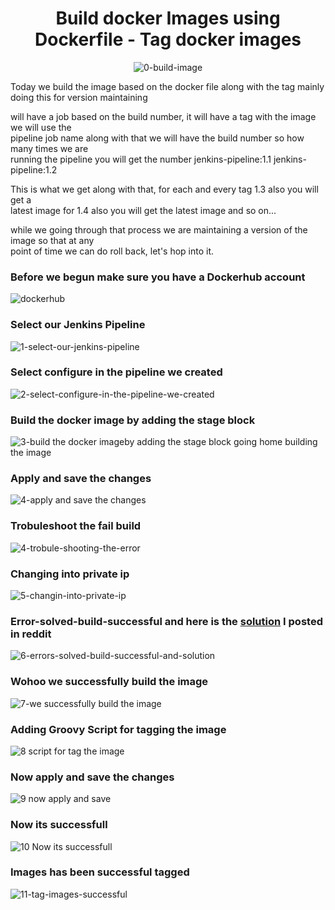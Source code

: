 <div align="center">

# Build docker Images using Dockerfile - Tag docker images
![0-build-image](https://user-images.githubusercontent.com/58173938/197314070-ba270f97-192f-4505-810a-f1bae5b2e7a7.png)

</div>

Today we build the image based on the docker file along with the tag mainly <br>
doing this for version maintaining

will have a job based on the build number, it will have a tag with the image we will use the <br> 
pipeline job name along with that we will have the build number so how many times we are <br>
running the pipeline you will get the number jenkins-pipeline:1.1 jenkins-pipeline:1.2 

This is what we get along with that, for each and every tag 1.3 also you will get a <br>
latest image for 1.4 also you will get the latest image and so on... 

while we going through that process we are maintaining a version of the image so that at any <br>
point of time we can do roll back, let's hop into it.

### Before we begun make sure you have a Dockerhub account

![dockerhub](https://user-images.githubusercontent.com/58173938/197315431-53fbe9c5-1d3e-4be7-bb4c-7ee0c5c7bb18.png)

### Select our Jenkins Pipeline

![1-select-our-jenkins-pipeline](https://user-images.githubusercontent.com/58173938/197314551-1494d93d-553e-4a52-8923-b81f681a9d70.png)

### Select configure in the pipeline we created

![2-select-configure-in-the-pipeline-we-created](https://user-images.githubusercontent.com/58173938/197314672-f98aa228-e4b1-4881-b9fd-3ea562edf357.png)

### Build the docker image by adding the stage block 

![3-build the docker imageby adding the stage block going home building the image](https://user-images.githubusercontent.com/58173938/197314749-5ce23783-c7bd-4834-97bd-66e0409ac592.png)

### Apply and save the changes

![4-apply and save the changes](https://user-images.githubusercontent.com/58173938/197314784-7ca247f7-02f1-427a-89b5-c9964e0ecf2b.png)

### Trobuleshoot the fail build

![4-trobule-shooting-the-error](https://user-images.githubusercontent.com/58173938/197314895-8a6e663e-7160-4618-8f8a-af9be00749d4.png)

### Changing into private ip

![5-changin-into-private-ip](https://user-images.githubusercontent.com/58173938/197314843-566f367b-0d09-46c4-8a8a-48c9f106dd1b.png)

### Error-solved-build-successful and here is the [solution](https://www.reddit.com/user/Mohanse7/comments/y9ocfs/solution_permission_was_denied_while_trying_to/) I posted in reddit 

![6-errors-solved-build-successful-and-solution](https://user-images.githubusercontent.com/58173938/197314956-e587a2cf-9474-43c2-9f9c-3aefc10a37db.png)

### Wohoo we successfully build the image

![7-we successfully build the image](https://user-images.githubusercontent.com/58173938/197315061-8078a84e-2e22-4e03-b1e5-bfad72bfa0f0.png)

### Adding Groovy Script for tagging the image

![8 script for tag the image](https://user-images.githubusercontent.com/58173938/197315203-0f9fa87b-a237-4d64-a739-c692e1f8e36d.png)

### Now apply and save the changes

![9 now apply and save](https://user-images.githubusercontent.com/58173938/197315247-6cd7174d-7636-499f-807e-5541e5cffa3f.png)

### Now its successfull

![10 Now its successfull](https://user-images.githubusercontent.com/58173938/197315272-387f8698-b3c4-45b0-9b91-7033414811fc.png)

### Images has been successful tagged

![11-tag-images-successful](https://user-images.githubusercontent.com/58173938/197315324-8352f690-7231-48f2-a55c-e34a1de891c7.png)


